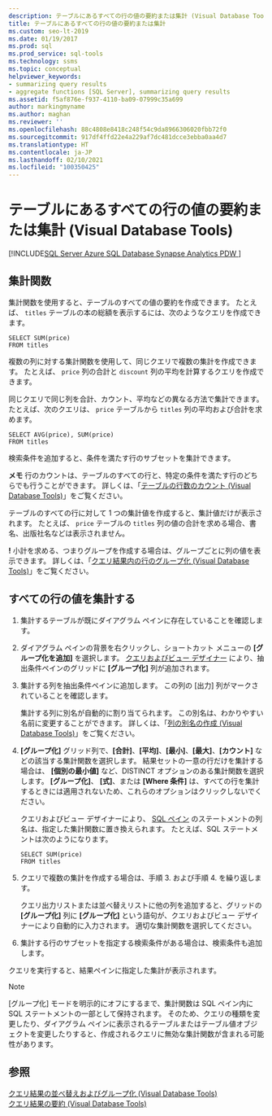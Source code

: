 ```yaml
---
description: テーブルにあるすべての行の値の要約または集計 (Visual Database Tools)
title: テーブルにあるすべての行の値の要約または集計
ms.custom: seo-lt-2019
ms.date: 01/19/2017
ms.prod: sql
ms.prod_service: sql-tools
ms.technology: ssms
ms.topic: conceptual
helpviewer_keywords:
- summarizing query results
- aggregate functions [SQL Server], summarizing query results
ms.assetid: f5af876e-f937-4110-ba09-07999c35a699
author: markingmyname
ms.author: maghan
ms.reviewer: ''
ms.openlocfilehash: 88c4808e8418c248f54c9da8966306020fbb72f0
ms.sourcegitcommit: 917df4ffd22e4a229af7dc481dcce3ebba0aa4d7
ms.translationtype: HT
ms.contentlocale: ja-JP
ms.lasthandoff: 02/10/2021
ms.locfileid: "100350425"
---
```

# <a name="summarize-or-aggregate-values-for-all-rows-in-a-table-visual-database-tools"></a>テーブルにあるすべての行の値の要約または集計 (Visual Database Tools)
[!INCLUDE[SQL Server Azure SQL Database Synapse Analytics PDW ](../../includes/applies-to-version/sql-asdb-asdbmi-asa-pdw.md)]
## <a name="aggregate-function"></a>集計関数
集計関数を使用すると、テーブルのすべての値の要約を作成できます。 たとえば、 `titles` テーブルの本の総額を表示するには、次のようなクエリを作成できます。  
  
```  
SELECT SUM(price)  
FROM titles  
```  
  
複数の列に対する集計関数を使用して、同じクエリで複数の集計を作成できます。 たとえば、 `price` 列の合計と `discount` 列の平均を計算するクエリを作成できます。  
  
同じクエリで同じ列を合計、カウント、平均などの異なる方法で集計できます。 たとえば、次のクエリは、 `price` テーブルから `titles` 列の平均および合計を求めます。  
  
```  
SELECT AVG(price), SUM(price)  
FROM titles  
```  
  
検索条件を追加すると、条件を満たす行のサブセットを集計できます。  

**メモ** 行のカウントは、テーブルのすべての行と、特定の条件を満たす行のどちらでも行うことができます。 詳しくは、「[テーブルの行数のカウント (Visual Database Tools)](../../ssms/visual-db-tools/count-rows-in-a-table-visual-database-tools.md)」をご覧ください。  
  
  
テーブルのすべての行に対して 1 つの集計値を作成すると、集計値だけが表示されます。 たとえば、 `price` テーブルの `titles` 列の値の合計を求める場合、書名、出版社名などは表示されません。  
 
 **!** 小計を求める、つまりグループを作成する場合は、グループごとに列の値を表示できます。 詳しくは、「[クエリ結果内の行のグループ化 (Visual Database Tools)](../../ssms/visual-db-tools/group-rows-in-query-results-visual-database-tools.md)」をご覧ください。  

## <a name="aggregate-values-for-all-rows"></a>すべての行の値を集計する  
  
1.  集計するテーブルが既にダイアグラム ペインに存在していることを確認します。  
  
2.  ダイアグラム ペインの背景を右クリックし、ショートカット メニューの **[グループ化を追加]** を選択します。 [クエリおよびビュー デザイナー](../../ssms/visual-db-tools/query-and-view-designer-tools-visual-database-tools.md) により、抽出条件ペインのグリッドに **[グループ化]** 列が追加されます。  
  
3.  集計する列を抽出条件ペインに追加します。 この列の [出力] 列がマークされていることを確認します。  
  
    集計する列に別名が自動的に割り当てられます。 この別名は、わかりやすい名前に変更することができます。 詳しくは、「[列の別名の作成 (Visual Database Tools)](../../ssms/visual-db-tools/create-column-aliases-visual-database-tools.md)」をご覧ください。  
  
4.  **[グループ化]** グリッド列で、**[合計]**、**[平均]**、**[最小]**、**[最大]**、**[カウント]** などの該当する集計関数を選択します。 結果セットの一意の行だけを集計する場合は、 **[個別の最小値]** など、DISTINCT オプションのある集計関数を選択します。 **[グループ化]**、 **[式]**、または **[Where 条件]** は、すべての行を集計するときには適用されないため、これらのオプションはクリックしないでください。  
  
    クエリおよびビュー デザイナーにより、 [SQL ペイン](../../ssms/visual-db-tools/sql-pane-visual-database-tools.md) のステートメントの列名は、指定した集計関数に置き換えられます。 たとえば、SQL ステートメントは次のようになります。  
  
    ```  
    SELECT SUM(price)  
    FROM titles  
    ```  
  
5.  クエリで複数の集計を作成する場合は、手順 3. および手順 4. を繰り返します。  
  
    クエリ出力リストまたは並べ替えリストに他の列を追加すると、グリッドの **[グループ化]** 列に **[グループ化]** という語句が、クエリおよびビュー デザイナーにより自動的に入力されます。 適切な集計関数を選択してください。  
  
6.  集計する行のサブセットを指定する検索条件がある場合は、検索条件も追加します。  
  
クエリを実行すると、結果ペインに指定した集計が表示されます。  
  
> [!NOTE]  
> [グループ化] モードを明示的にオフにするまで、集計関数は SQL ペイン内に SQL ステートメントの一部として保持されます。 そのため、クエリの種類を変更したり、ダイアグラム ペインに表示されるテーブルまたはテーブル値オブジェクトを変更したりすると、作成されるクエリに無効な集計関数が含まれる可能性があります。  
  
## <a name="see-also"></a>参照  
[クエリ結果の並べ替えおよびグループ化 (Visual Database Tools)](../../ssms/visual-db-tools/sort-and-group-query-results-visual-database-tools.md)  
[クエリ結果の要約 (Visual Database Tools)](../../ssms/visual-db-tools/summarize-query-results-visual-database-tools.md)  
  

